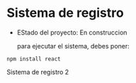 <h1>Sistema de registro</h1>

- EStado del proyecto: En construccion

  para ejecutar el sistema, debes poner:
  
``` npm install react ```

Sistema de registro 2
